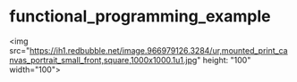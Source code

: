 # functional_programming_example
<img src="https://ih1.redbubble.net/image.966979126.3284/ur,mounted_print_canvas_portrait_small_front,square,1000x1000.1u1.jpg"  height: "100"
  width="100">
